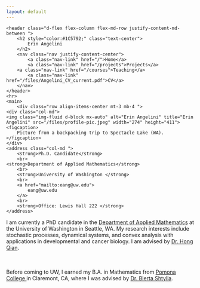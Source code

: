 ```yaml
---
layout: default
---
```


<head>
    <meta charset="utf-8">
    <title>Erin Angelini</title>
    <meta name="viewport" content="width=device-width, initial-scale=1">
    <meta name="description"
          content="Erin Angelini, Applied Math PhD Candidate, University of Washington">
    <link rel="canonical" href="https://eeangelini.github.io/">
    <link rel="stylesheet" href="https://maxcdn.bootstrapcdn.com/bootstrap/4.0.0-beta.3/css/bootstrap.min.css" integrity="sha384-Zug+QiDoJOrZ5t4lssLdxGhVrurbmBWopoEl+M6BdEfwnCJZtKxi1KgxUyJq13dy" crossorigin="anonymous">
    <link rel="stylesheet" href="files/main.css">
</head>

<body>
<div class="container">

    <header class="d-flex flex-column flex-md-row justify-content-md-between ">
        <h2 style="color:#1C5792;" class="text-center">
            Erin Angelini
        </h2>
        <nav class="nav justify-content-center">
            <a class="nav-link" href="/">Home</a>
            <a class="nav-link" href="/projects">Projects</a>
	    <a class="nav-link" href="/courses">Teaching</a>
            <a class="nav-link" href="/files/Angelini_CV_current.pdf">CV</a>
        </nav>
    </header>
    <hr>
    <main>
        <div class="row align-items-center mt-3 mb-4 ">
    <div class="col-md">
	<img class="img-fluid d-block mx-auto" alt="Erin Angelini" title="Erin Angelini" src="/files/profile-pic.jpeg" width="274" height="411">
	<figcaption>
		Picture from a backpacking trip to Spectacle Lake (WA).
	</figcaption>
    </div>
    <address class="col-md ">
        <strong>Ph.D. Candidate</strong>
        <br>
	<strong>Department of Applied Mathematics</strong>
        <br>
        <strong>University of Washington </strong>
        <br>
        <a href="mailto:eang@uw.edu">
            eang@uw.edu
        </a>
        <br>
        <strong>Office: Lewis Hall 222 </strong>
    </address>
</div>

I am currently a PhD candidate in the <a href="https://amath.washington.edu">Department of Applied Mathematics</a> at the University of Washington in Seattle, WA. My research interests include stochastic processes, dynamical systems, and convex analysis with applications in developmental and cancer biology. I am advised by <a href = "https://amath.washington.edu/people/hong-qian"> Dr. Hong Qian</a>.

<br>
<br>
Before coming to UW, I earned my B.A. in Mathematics from
<a href="https://www.pomona.edu/academics/departments/mathematics">
Pomona College
</a>
in Claremont, CA, where I was advised by <a href = "https://www.linkedin.com/in/blerta-shtylla-a7a11417/"> Dr. Blerta Shtylla</a>.
